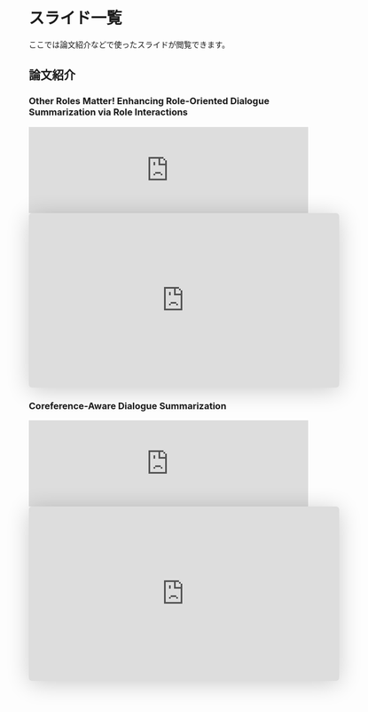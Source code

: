 # 

# スライド一覧
ここでは論文紹介などで使ったスライドが閲覧できます。

## 論文紹介
### Other Roles Matter! Enhancing Role-Oriented Dialogue Summarization via Role Interactions
<iframe class="hatenablogcard" style="width:100%;height:155px;max-width:680px;" title="Other Roles Matter! Enhancing Role-Oriented Dialogue Summarization via Role Interactions - ACL Anthology" src="https://hatenablog-parts.com/embed?url=https://aclanthology.org/2022.acl-long.182/" width="300" height="150" frameborder="0" scrolling="no"></iframe><br>
<iframe class="speakerdeck-iframe" frameborder="0" src="https://speakerdeck.com/player/9dd682e28fe04d1eae4bd611aef94908?slide=1" title="論文紹介:Other Roles Matter! Enhancing Role-Oriented Dialogue Summarization via Role Interactions" allowfullscreen="true" mozallowfullscreen="true" webkitallowfullscreen="true" style="border: 0px; background: padding-box padding-box rgba(0, 0, 0, 0.1); margin: 0px; padding: 0px; border-radius: 6px; box-shadow: rgba(0, 0, 0, 0.2) 0px 5px 40px; width: 560px; height: 314px;" data-ratio="1.78343949044586"></iframe>

### Coreference-Aware Dialogue Summarization
<iframe class="hatenablogcard" style="width:100%;height:155px;max-width:680px;" title="Coreference-Aware Dialogue Summarization - ACL Anthology" src="https://hatenablog-parts.com/embed?url=https://aclanthology.org/2021.sigdial-1.53/" width="300" height="150" frameborder="0" scrolling="no"></iframe><br>
<iframe class="speakerdeck-iframe" frameborder="0" src="https://speakerdeck.com/player/f90cba28130d430ba7813498f7ecbca5?slide=1" title="論文紹介:Coreference-Aware Dialogue Summarization" allowfullscreen="true" mozallowfullscreen="true" webkitallowfullscreen="true" style="border: 0px; background: padding-box padding-box rgba(0, 0, 0, 0.1); margin: 0px; padding: 0px; border-radius: 6px; box-shadow: rgba(0, 0, 0, 0.2) 0px 5px 40px; width: 560px; height: 314px;" data-ratio="1.78343949044586"></iframe>
